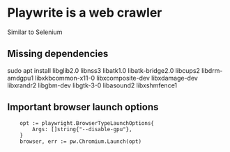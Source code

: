 # Playwrite is a web crawler
Similar to Selenium

## Missing dependencies
sudo apt install libglib2.0 libnss3 libatk1.0 libatk-bridge2.0 libcups2 libdrm-amdgpu1 libxkbcommon-x11-0 libxcomposite-dev libxdamage-dev libxrandr2  libgbm-dev libgtk-3-0 libasound2 libxshmfence1

## Important browser launch options
```
	opt := playwright.BrowserTypeLaunchOptions{
		Args: []string{"--disable-gpu"},
	}
	browser, err := pw.Chromium.Launch(opt)
```
